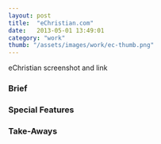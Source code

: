 ```yaml
---
layout: post
title:  "eChristian.com"
date:   2013-05-01 13:49:01
category: "work"
thumb: "/assets/images/work/ec-thumb.png"
---
```



eChristian screenshot and link  

### Brief

### Special Features

### Take-Aways